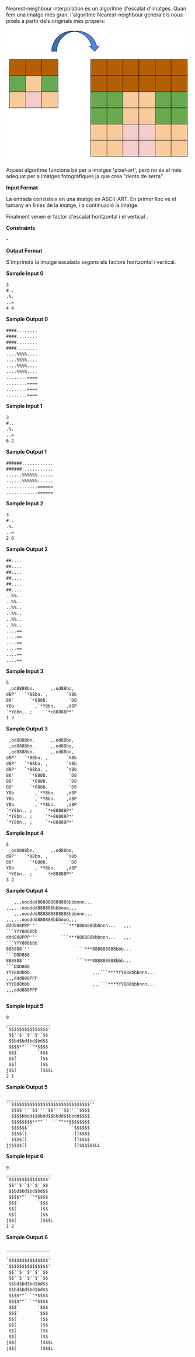 Nearest-neighbour interpolation és un algoritme d'escalat d'imatges.
Quan fem una imatge més gran, l'algoritme Nearest-neighbour genera els
nous pixels a partir dels originals més propers:

![image](1559147189-0ee013341f-nninterpolation.png)

Aquest algoritme funciona bé per a imatges 'pixel-art', però no és el
més adequat per a imatges fotogràfiques ja que crea "dents de serra".

**Input Format**

La entrada consisteix en una imatge en ASCII-ART. En primer lloc ve el
tamany en línies  de la imatge, i a continuació la imatge.

Finalment venen el factor d'escalat horitzontal  i el vertical .

**Constraints**

\-

**Output Format**

S'imprimirà la imatge escalada segons els factors horitzontal i
vertical.

**Sample Input 0**

    3
    #..
    .%.
    ..=
    4 4

**Sample Output 0**

    ####........
    ####........
    ####........
    ####........
    ....%%%%....
    ....%%%%....
    ....%%%%....
    ....%%%%....
    ........====
    ........====
    ........====
    ........====

**Sample Input 1**

    3
    #..
    .%.
    ..=
    6 2

**Sample Output 1**

    ######............
    ######............
    ......%%%%%%......
    ......%%%%%%......
    ............======
    ............======

**Sample Input 2**

    3
    #..
    .%.
    ..=
    2 6

**Sample Output 2**

    ##....
    ##....
    ##....
    ##....
    ##....
    ##....
    ..%%..
    ..%%..
    ..%%..
    ..%%..
    ..%%..
    ..%%..
    ....==
    ....==
    ....==
    ....==
    ....==
    ....==

**Sample Input 3**

    5
     ,od8888bn.      ,.od88bo,
    d8P'   `*88bn. ,       `Y8b
    88'      `*888b.        `D8
    Y8b        ,`*Y8bn.    ,d8P
    `*Y8bn,. ;     `*+88888P*'
    1 3

**Sample Output 3**

``` 
 ,od8888bn.      ,.od88bo,
 ,od8888bn.      ,.od88bo,
 ,od8888bn.      ,.od88bo,
d8P'   `*88bn. ,       `Y8b
d8P'   `*88bn. ,       `Y8b
d8P'   `*88bn. ,       `Y8b
88'      `*888b.        `D8
88'      `*888b.        `D8
88'      `*888b.        `D8
Y8b        ,`*Y8bn.    ,d8P
Y8b        ,`*Y8bn.    ,d8P
Y8b        ,`*Y8bn.    ,d8P
`*Y8bn,. ;     `*+88888P*'
`*Y8bn,. ;     `*+88888P*'
`*Y8bn,. ;     `*+88888P*'
```

**Sample Input 4**

    5
     ,od8888bn.      ,.od88bo,
    d8P'   `*88bn. ,       `Y8b
    88'      `*888b.        `D8
    Y8b        ,`*Y8bn.    ,d8P
    `*Y8bn,. ;     `*+88888P*'
    3 2

**Sample Output 4**

```` 
   ,,,oooddd888888888888bbbnnn...                  ,,,...oooddd888888bbbooo,,,
   ,,,oooddd888888888888bbbnnn...                  ,,,...oooddd888888bbbooo,,,
ddd888PPP'''         ```***888888bbbnnn...   ,,,                     ```YYY888bbb
ddd888PPP'''         ```***888888bbbnnn...   ,,,                     ```YYY888bbb
888888'''                  ```***888888888bbb...                        ```DDD888
888888'''                  ```***888888888bbb...                        ```DDD888
YYY888bbb                        ,,,```***YYY888bbbnnn...            ,,,ddd888PPP
YYY888bbb                        ,,,```***YYY888bbbnnn...            ,,,ddd888PPP
````

``` 
```

**Sample Input 5**

    9
    _________________
    `$$$$$$$$$$$$$$$'
     $$'`$'`$'`$'`$$
     $$bd$bd$bd$bd$$
     $$$$*"` `"*$$$$
     $$$`       `$$$
     $$[         ]$$
     $$[         ]$$
    j$$[         ]$$$L
    2 1

**Sample Output 5**

    __________________________________
    ``$$$$$$$$$$$$$$$$$$$$$$$$$$$$$$''
      $$$$''``$$''``$$''``$$''``$$$$
      $$$$bbdd$$bbdd$$bbdd$$bbdd$$$$
      $$$$$$$$**""``  ``""**$$$$$$$$
      $$$$$$``              ``$$$$$$
      $$$$[[                  ]]$$$$
      $$$$[[                  ]]$$$$
    jj$$$$[[                  ]]$$$$$$LL

**Sample Input 6**

    9
    _________________
    `$$$$$$$$$$$$$$$'
     $$'`$'`$'`$'`$$
     $$bd$bd$bd$bd$$
     $$$$*"` `"*$$$$
     $$$`       `$$$
     $$[         ]$$
     $$[         ]$$
    j$$[         ]$$$L
    1 2

**Sample Output 6**

    _________________
    _________________
    `$$$$$$$$$$$$$$$'
    `$$$$$$$$$$$$$$$'
     $$'`$'`$'`$'`$$
     $$'`$'`$'`$'`$$
     $$bd$bd$bd$bd$$
     $$bd$bd$bd$bd$$
     $$$$*"` `"*$$$$
     $$$$*"` `"*$$$$
     $$$`       `$$$
     $$$`       `$$$
     $$[         ]$$
     $$[         ]$$
     $$[         ]$$
     $$[         ]$$
    j$$[         ]$$$L
    j$$[         ]$$$L
